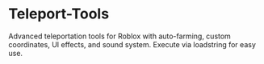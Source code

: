 # Teleport-Tools
Advanced teleportation tools for Roblox with auto-farming, custom coordinates, UI effects, and sound system. Execute via loadstring for easy use.
